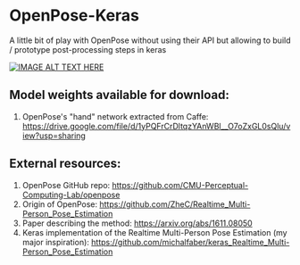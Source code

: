 # OpenPose-Keras
A little bit of play with OpenPose without using their API but allowing to build / prototype post-processing steps in keras

[![IMAGE ALT TEXT HERE](https://img.youtube.com/vi/FnoI8ufwhbs/0.jpg)](https://www.youtube.com/watch?v=FnoI8ufwhbs)

## Model weights available for download:
1. OpenPose's "hand" network extracted from Caffe: https://drive.google.com/file/d/1yPQFrCrDltqzYAnWBl__O7oZxGL0sQlu/view?usp=sharing

## External resources:
1. OpenPose GitHub repo: https://github.com/CMU-Perceptual-Computing-Lab/openpose
2. Origin of OpenPose: https://github.com/ZheC/Realtime_Multi-Person_Pose_Estimation
3. Paper describing the method: https://arxiv.org/abs/1611.08050
4. Keras implementation of the Realtime Multi-Person Pose Estimation (my major inspiration): https://github.com/michalfaber/keras_Realtime_Multi-Person_Pose_Estimation
